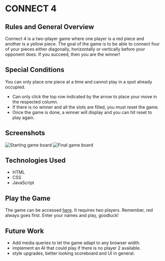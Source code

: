 # **CONNECT 4**

## Rules and General Overview

Connect 4 is a two-player game where one player is a red piece and another is a yellow piece. The goal of the game is to be able to connect four of your pieces either diagonally, horizontally or vertically before your opponent does. If you succeed, then you are the winner!

## Special Conditions

You can only place one piece at a time and cannot play in a spot already occupied.

- Can only click the top row indicated by the arrow to place your move in the respected column.
- If there is no winner and all the slots are filled, you must reset the game.
- Once the game is done, a winner will display and you can hit reset to play again.

## Screenshots

![Starting game board]("img/starting.png")
![Final game board]("img/final.png")

## Technologies Used

- HTML
- CSS
- JavaScript

## Play the Game

The game can be accessed [here](https://salmanghauri.github.io/Connect4/). It requires two players. Remember, red always goes first. Enter your names and play, goodluck!

## Future Work
- Add media queries to let the game adapt to any browser width.
- implement an AI that could play if there is no player 2 available. 
- style upgrades, better looking scoreboard and UI in general. 